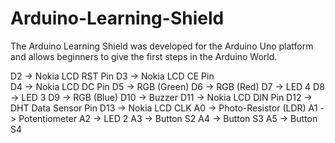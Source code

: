 # Arduino-Learning-Shield

The Arduino Learning Shield was developed for the Arduino Uno platform and allows beginners to give the first steps in the Arduino World.

D2 -> Nokia LCD RST Pin
D3 -> Nokia LCD CE Pin	
D4 -> Nokia LCD DC Pin
D5 -> RGB (Green)
D6 -> RGB (Red)
D7 -> LED 4
D8 -> LED 3
D9 -> RGB (Blue)
D10 -> Buzzer
D11 -> Nokia LCD DIN Pin
D12 -> DHT Data Sensor Pin
D13 -> Nokia LCD CLK
A0 -> Photo-Resistor (LDR)
A1 -> Potentiometer 
A2 -> LED 2
A3 -> Button S2
A4 -> Button S3
A5 -> Button S4
